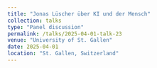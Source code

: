 ```yaml
---
title: "Jonas Lüscher über KI und der Mensch"
collection: talks
type: "Panel discussion"
permalink: /talks/2025-04-01-talk-23
venue: "University of St. Gallen"
date: 2025-04-01
location: "St. Gallen, Switzerland"
---
```

